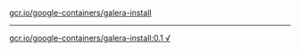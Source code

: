 [gcr.io/google-containers/galera-install](https://hub.docker.com/r/anjia0532/galera-install/tags/) 

----
[gcr.io/google-containers/galera-install:0.1 √](https://hub.docker.com/r/anjia0532/google-containers.galera-install/tags/)

